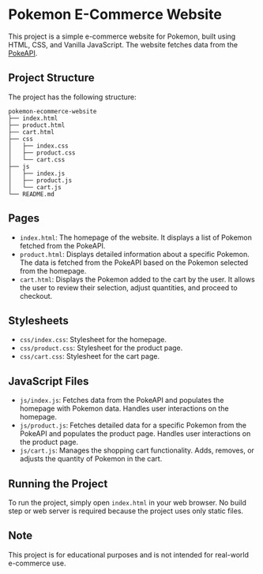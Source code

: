 # Pokemon E-Commerce Website

This project is a simple e-commerce website for Pokemon, built using HTML, CSS, and Vanilla JavaScript. The website fetches data from the [PokeAPI](https://pokeapi.co/).

## Project Structure

The project has the following structure:

```
pokemon-ecommerce-website
├── index.html
├── product.html
├── cart.html
├── css
│   ├── index.css
│   ├── product.css
│   └── cart.css
├── js
│   ├── index.js
│   ├── product.js
│   └── cart.js
└── README.md
```

## Pages

- `index.html`: The homepage of the website. It displays a list of Pokemon fetched from the PokeAPI.
- `product.html`: Displays detailed information about a specific Pokemon. The data is fetched from the PokeAPI based on the Pokemon selected from the homepage.
- `cart.html`: Displays the Pokemon added to the cart by the user. It allows the user to review their selection, adjust quantities, and proceed to checkout.

## Stylesheets

- `css/index.css`: Stylesheet for the homepage.
- `css/product.css`: Stylesheet for the product page.
- `css/cart.css`: Stylesheet for the cart page.

## JavaScript Files

- `js/index.js`: Fetches data from the PokeAPI and populates the homepage with Pokemon data. Handles user interactions on the homepage.
- `js/product.js`: Fetches detailed data for a specific Pokemon from the PokeAPI and populates the product page. Handles user interactions on the product page.
- `js/cart.js`: Manages the shopping cart functionality. Adds, removes, or adjusts the quantity of Pokemon in the cart.

## Running the Project

To run the project, simply open `index.html` in your web browser. No build step or web server is required because the project uses only static files.

## Note

This project is for educational purposes and is not intended for real-world e-commerce use.